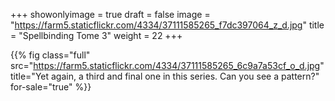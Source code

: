 +++
showonlyimage = true
draft = false
image = "https://farm5.staticflickr.com/4334/37111585265_f7dc397064_z_d.jpg"
title = "Spellbinding Tome 3"
weight = 22
+++

{{% fig class="full" src="https://farm5.staticflickr.com/4334/37111585265_6c9a7a53cf_o_d.jpg" title="Yet again, a third and final one in this series. Can you see a pattern?" for-sale="true" %}}
